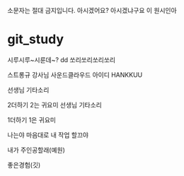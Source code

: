 소문자는 절대 금지입니다. 아시겠어요?
아시겠냐구요 이 원시인아

# git_study

시루시루~시룬데~?
dd
쏘리쏘리쏘리쏘리

스트롱규 강사님
사운드클라우드 아이디
HANKKUU


선생님 기타소리


2더하기 2는 귀요미
선생님 기타소리

1더하기 1은 귀요미

나는야 마음대로 내 작업 할끄야


내가 주인공할래(예원)


좋은경험(깃)